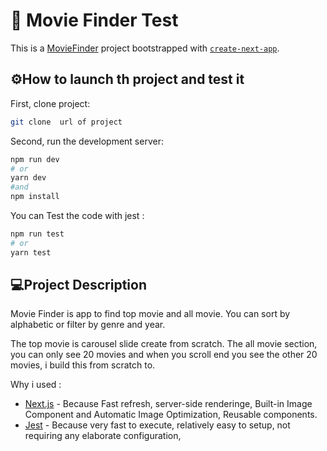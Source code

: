 # 🚀 Movie Finder Test 

This is a [MovieFinder](https://moviefindertestjunior.netlify.app/) project bootstrapped with [`create-next-app`](https://github.com/vercel/next.js/tree/canary/packages/create-next-app).

## ⚙️How to launch th project and test it
First, clone project:
```bash
git clone  url of project
```

Second, run the development server:

```bash
npm run dev
# or
yarn dev
#and
npm install

```
You can Test the code with jest :

```bash
npm run test
# or
yarn test

```
## 💻Project Description

Movie Finder is app to find top movie and all movie. You can sort by alphabetic or filter by genre and year.

The top movie is carousel slide create from scratch.
The all movie section, you can only see 20 movies and when you scroll end you see the other 20 movies, i build this from scratch to.

Why i used :

- [Next.js](https://nextjs.org/docs) - Because Fast refresh, server-side renderinge, Built-in Image  Component and Automatic Image Optimization, Reusable components.
- [Jest](https://jestjs.io/fr/) - Because very fast to execute, relatively easy to setup, not requiring any elaborate configuration, 

